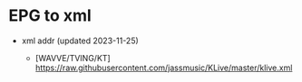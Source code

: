 # EPG to xml

* xml addr (updated 2023-11-25)

  - [WAVVE/TVING/KT]
    https://raw.githubusercontent.com/jassmusic/KLive/master/klive.xml

